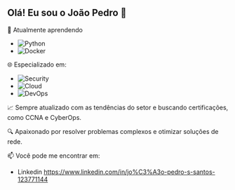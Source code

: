 ## Olá! Eu sou o João Pedro 👋
  
🌱 Atualmente aprendendo 
- ![Python](https://img.shields.io/badge/-Python-3776AB?style=flat-square&logo=python&logoColor=ffffff)
- ![Docker](https://img.shields.io/badge/-Docker-2496ED?style=flat-square&logo=docker&logoColor=ffffff)

🌐 Especializado em:
- ![Security](https://img.shields.io/badge/-Segurança%20de%20Rede-FF3D00?style=flat-square)
- ![Cloud](https://img.shields.io/badge/-Virtualização%20de%20Redes%20%26%20Nuvem-00A1E4?style=flat-square)
- ![DevOps](https://img.shields.io/badge/-DevOps-5C2D91?style=flat-square&logo=devops&logoColor=ffffff)

📈 Sempre atualizado com as tendências do setor e buscando certificações, como CCNA e CyberOps.

🔍 Apaixonado por resolver problemas complexos e otimizar soluções de rede.
  
📫 Você pode me encontrar em:
- Linkedin https://www.linkedin.com/in/jo%C3%A3o-pedro-s-santos-123771144
